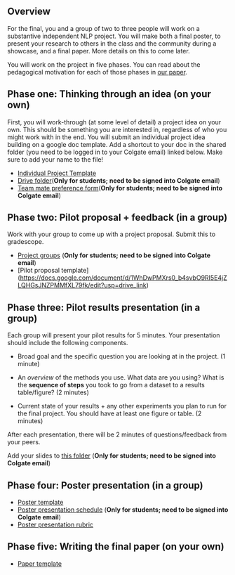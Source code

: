 ## Overview

For the final, you and a group of two to three people will work on a substantive independent NLP project. You will make both a final poster, to present your research to others in the class and the community during a showcase, and a final paper. More details on this to come later.

You will work on the project in five phases. You can read about the pedagogical motivation for each of those phases in [our paper](https://aclanthology.org/2024.teachingnlp-1.16/). 

## Phase one: Thinking through an idea (on your own)

First, you will work-through (at some level of detail) a project idea on your own. This should be something you are interested in, regardless of who you might work with in the end. You will submit an individual project idea building on a google doc template. Add a shortcut to your doc in the shared folder (you need to be logged in to your Colgate email) linked below. Make sure to add your name to the file!

* [Individual Project Template](https://docs.google.com/document/d/16jGExYntDYBcgu74n1j-_4ujuYFr3XO1-y4AS8aXwmU/edit?usp=drive_link)
* [Drive folder](https://drive.google.com/drive/folders/1p5AcgjCE0tW6U1ZDN9drd0lNvblybIJG?usp=drive_link)(**Only for students; need to be signed into Colgate email**)
* [Team mate preference form](https://docs.google.com/forms/d/e/1FAIpQLSeYQVGorbRYiuhyKTf4vCeBilBWkHrK2SVUbVpSLrEmirnhPQ/viewform?usp=publish-editor)(**Only for students; need to be signed into Colgate email**)

## Phase two: Pilot proposal + feedback (in a group)

Work with your group to come up with a project proposal. Submit this to gradescope.

* [Project groups](https://docs.google.com/spreadsheets/d/1doOiMv6qKcCuM_H4yqB2ObVTxMkUb8BCscOIxip6oGA/edit?usp=sharing) (**Only for students; need to be signed into Colgate email**)
* [Pilot proposal template] (https://docs.google.com/document/d/1WhDwPMXrs0_b4svbO9RI5E4jZLQHGsJNZPMMfXL79fk/edit?usp=drive_link)
 


## Phase three: Pilot results presentation (in a group)

Each group will present your pilot results for 5 minutes. Your presentation should include the following components.  

* Broad goal and the specific question you are looking at in the project. (1 minute)

* An *overview* of the methods you use. What data are you using? What is the **sequence of steps** you took to go from a dataset to a results table/figure? (2 minutes) 

* Current state of your results + any other experiments you plan to run for the final project. You should have at least one figure or table. (2 minutes)

After each presentation, there will be 2 minutes of questions/feedback from your peers. 

Add your slides to [this folder](https://drive.google.com/drive/folders/1fzYEaAW1DEpnVvRJDfgP58YZ7tP6o1Eo?usp=drive_link) (**Only for students; need to be signed into Colgate email**)


## Phase four: Poster presentation (in a group)

* [Poster template](https://docs.google.com/presentation/d/1GGJMG_BTGtAOZLpRNaWq_JYd7sqgx72Vi5sCLR2ZhaA/edit?usp=sharing)
* [Poster presentation schedule](https://docs.google.com/spreadsheets/d/1doOiMv6qKcCuM_H4yqB2ObVTxMkUb8BCscOIxip6oGA/edit?usp=sharing) (**Only for students; need to be signed into Colgate email**)
* [Poster presentation rubric](https://docs.google.com/document/d/19UMwU3Bg9PpLJYLWgVoRUhRSxutEABeeF1FTNiDX8so/edit?usp=sharing)

## Phase five: Writing the final paper (on your own)

* [Paper template](https://www.overleaf.com/read/rwqybjvhypkf#d56386)
